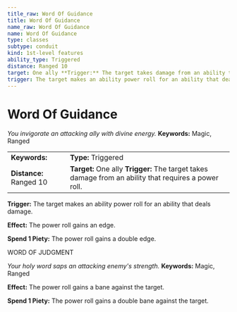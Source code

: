 ```yaml
---
title_raw: Word Of Guidance
title: Word Of Guidance
name_raw: Word Of Guidance
name: Word Of Guidance
type: classes
subtype: conduit
kind: 1st-level features
ability_type: Triggered
distance: Ranged 10
target: One ally **Trigger:** The target takes damage from an ability that requires a power roll.
trigger: The target makes an ability power roll for an ability that deals damage.
---
```


# Word Of Guidance

*You invigorate an attacking ally with divine energy.* **Keywords:** Magic, Ranged

|                         |                                                                                                       |
| :---------------------- | :---------------------------------------------------------------------------------------------------- |
| **Keywords:**           | **Type:** Triggered                                                                                   |
| **Distance:** Ranged 10 | **Target:** One ally **Trigger:** The target takes damage from an ability that requires a power roll. |

**Trigger:** The target makes an ability power roll for an ability that deals damage.

**Effect:** The power roll gains an edge.

**Spend 1 Piety:** The power roll gains a double edge.

WORD OF JUDGMENT

*Your holy word saps an attacking enemy's strength.* **Keywords:** Magic, Ranged

**Effect:** The power roll gains a bane against the target.

**Spend 1 Piety:** The power roll gains a double bane against the target.
